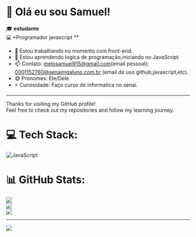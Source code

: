 # 👋 Olá eu sou Samuel!

🎓 **estudante**  
💻 *Programador javascript **

- 🔭 Estou trabalhando no momento com front-end.
- 🌱 Estou aprendendo logica de programação,iniciando no JavaScript.
- 📫 Contato: melosamuel915@gmail.com(email pessoal); 0001152760@senaimgaluno.com.br (email de uso github,javascript,etc).
- 😄 Pronomes: Ele/Dele.
- ⚡ Curiosidade: Faço curso de informatica no senai.


---

Thanks for visiting my GitHub profile!  
Feel free to check out my repositories and follow my learning journey.
 
# 💻 Tech Stack:
![JavaScript](https://img.shields.io/badge/javascript-%23323330.svg?style=for-the-badge&logo=javascript&logoColor=%23F7DF1E)
# 📊 GitHub Stats:
![](https://github-readme-stats.vercel.app/api?username=Samuel-hub034&theme=monokai&hide_border=false&include_all_commits=false&count_private=false)<br/>
![](https://nirzak-streak-stats.vercel.app/?user=Samuel-hub034&theme=monokai&hide_border=false)<br/>
![](https://github-readme-stats.vercel.app/api/top-langs/?username=Samuel-hub034&theme=monokai&hide_border=false&include_all_commits=false&count_private=false&layout=compact)

---
[![](https://visitcount.itsvg.in/api?id=Samuel-hub034&icon=9&color=4)](https://visitcount.itsvg.in)

<!-- Proudly created with GPRM ( https://gprm.itsvg.in ) -->

<!--
You can always update this README to add more details, your social links, or a fun personal touch!
-->


<!--
You can always update this README to add more details, your social links, or a fun personal touch!
-->

<!--
You can always update this README to add more details, your social links, or a fun personal touch!
-->
<!--
**Samuel-hub034/Samuel-hub034** is a ✨ _special_ ✨ repository because its `README.md` (this file) appears on your GitHub profile.

Here are some ideas to get you started:

- 🔭 I’m currently working on ...
- 🌱 I’m currently learning ...
- 👯 I’m looking to collaborate on ...
- 🤔 I’m looking for help with ...
- 💬 Ask me about ...
- 📫 How to reach me: ...
- 😄 Pronouns: ...
- ⚡ Fun fact: ...
-->
